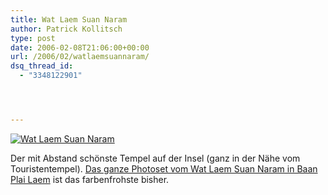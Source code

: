 ```yaml
---
title: Wat Laem Suan Naram
author: Patrick Kollitsch
type: post
date: 2006-02-08T21:06:00+00:00
url: /2006/02/watlaemsuannaram/
dsq_thread_id:
  - "3348122901"




---
```

[![Wat Laem Suan Naram][1]][2]

Der mit Abstand sch&ouml;nste Tempel auf der Insel (ganz in der N&auml;he vom Touristentempel). [Das ganze Photoset vom Wat Laem Suan Naram in Baan Plai Laem][3] ist das farbenfrohste bisher.

 [1]: //static.flickr.com/33/93498626_507e3a3c2d.jpg
 [2]: http://www.flickr.com/photos/schreibblogade/93498626/ "Wat Laem Suan Naram"
 [3]: http://flickr.com/photos/schreibblogade/sets/72057594056779869/